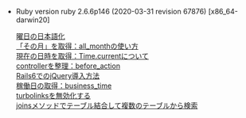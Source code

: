 * Ruby version
  ruby 2.6.6p146 (2020-03-31 revision 67876) [x86_64-darwin20]

  [曜日の日本語化](https://techracho.bpsinc.jp/hachi8833/2016_10_06/25960) </br> [「その月」を取得：all_monthの使い方](https://qiita.com/whitefox_105/items/7c1d409ebd863fab5cb5)</br>[現在の日時を取得：Time.currentについて](https://qiita.com/kodai_0122/items/111457104f83f1fb2259)</br>[controllerを整理：before_action](https://pikawaka.com/rails/before_action)</br>[Rails6でのjQuery導入方法](https://qiita.com/tatsuhiko-nakayama/items/b2f0c77e794ca8c9bd74)</br>[稼働日の取得：business_time](https://qiita.com/hituziando/items/2bf6dbb29280efb4ad1c)</br>[turbolinksを無効化する](https://qiita.com/matsubishi5/items/c4c8a5df03ae630ae534)</br>[joinsメソッドでテーブル結合して複数のテーブルから検索](https://pikawaka.com/rails/joins)

